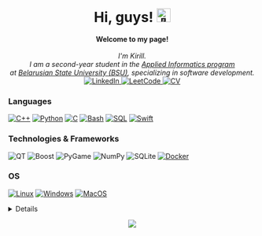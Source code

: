 <h1 align="center">Hi, guys! <img src="https://github-production-user-asset-6210df.s3.amazonaws.com/24524555/238178097-766d336d-b87d-44ba-807c-c51de2bc6b4d.gif" width="28px" alt="👋"></h1>

<p align="center">
    <b>Welcome to my page!</b><br><br>
    <i>
        I'm Kirill.<br>
        I am a second-year student in the <a href="https://fpmi.bsu.by/en/main.aspx">Applied Informatics program</a><br> at <a href="https://bsu.by/en/"> Belarusian State University (BSU)</a>, specializing in software development.
    </i><br>
    <a href="https://www.linkedin.com/in/Kirill-zavadsky-13a76a221/">
        <img src="https://img.shields.io/badge/LinkedIn-blue?style=flat-square&logo=linkedin" alt="LinkedIn">
    </a>
    <a href="https://leetcode.com/kiriller_102/">
        <img src="https://img.shields.io/badge/LeetCode-blue?style=flat-square&logo=LeetCode" alt="LeetCode">
    </a>
    <a href="https://github.com/Kiriller102/CV">
        <img src="https://img.shields.io/badge/CV-blue?style=flat-square" alt="CV">
    </a>
</p>

### Languages
[![C++](https://img.shields.io/badge/c++-black?style=for-the-badge&logo=cplusplus)](https://github.com/Kiriller102)
[![Python](https://img.shields.io/badge/python-black?style=for-the-badge&logo=python)](https://github.com/Kiriller102)
[![C](https://img.shields.io/badge/c-black?style=for-the-badge&logo=c)](https://github.com/Kiriller102)
[![Bash](https://img.shields.io/badge/bash-black?style=for-the-badge&logo=gnu-bash&logoColor=white)](https://github.com/Kiriller102)
[![SQL](https://img.shields.io/badge/sql-black?style=for-the-badge&logo=mysql)](https://github.com/Kiriller102)
[![Swift](https://img.shields.io/badge/swift-black?style=for-the-badge&logo=swift)](https://github.com/Kiriller102)

### Technologies & Frameworks
![QT](https://img.shields.io/badge/QT-black?style=for-the-badge&logo=QT)
![Boost](https://img.shields.io/badge/Boost-black?style=for-the-badge&logo=cplusplus)
![PyGame](https://img.shields.io/badge/PyGame-black?style=for-the-badge&logo=python)
![NumPy]((https://img.shields.io/badge/NumPy-black?style=for-the-badge&logo=python))
![SQLite]((https://img.shields.io/badge/SQLite-black?style=for-the-badge&logo=SQLite))
[![Docker](https://img.shields.io/badge/docker-black?style=for-the-badge&logo=docker)](https://hub.docker.com/u/kiriller102)

### OS
[![Linux](https://img.shields.io/badge/linux-black?style=for-the-badge&logo=Linux)](https://github.com/Kiriller102)
[![Windows](https://img.shields.io/badge/Windows-black?style=for-the-badge&logo=Windows)](https://github.com/Kiriller102)
[![MacOS](https://img.shields.io/badge/MacOS-black?style=for-the-badge&logo=apple)](https://github.com/Kiriller102)

<details>
<p align="center">
  <a href="https://github.com/Kiriller102">
    <img src="http://github-profile-summary-cards.vercel.app/api/cards/profile-details?username=Kiriller102&theme=transparent" />
  </a>
  <a href="https://github.com/Kiriller102">
    <img src="https://github-readme-streak-stats.herokuapp.com/?user=Kiriller102&hide_border=true&card_width=338&theme=transparent" />
  </a>
  <a href="https://github.com/Kiriller102">
    <img src="https://github-readme-stats.vercel.app/api?username=Kiriller102&theme=transparent&hide=issues,contribs&show_icons=true)](https://github.com/meteorych/github-readme-stats" />
  </a>
  <a href="https://github.com/Kiriller102">
    <img src="http://github-profile-summary-cards.vercel.app/api/cards/stats?username=Kiriller102&theme=transparent" />
  </a>
  <a href="https://github.com/Kiriller102">
    <img src="https://github-readme-stats.vercel.app/api/top-langs/?username=Kiriller102&langs_count=10&exclude_repo=&hide=jupyter%20notebook,vim%20script,cmake,makefile,batchfile,emacs%20lisp,css,html&layout=default&card_width=699&hide_border=true&theme=transparent" />
  </a>
</p>
</details>

<p align="center">
  <a href="https://github.com/Kiriller102">
    <img src="https://komarev.com/ghpvc/?username=Kiriller102&color=blue&style=flat)" />
  </a>
</p>